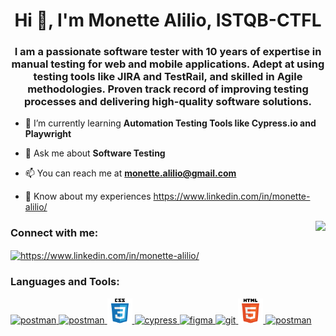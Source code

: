 <h1 align="center">Hi 👋, I'm Monette Alilio, ISTQB-CTFL</h1>
<h3 align="center">I am a passionate software tester with 10 years of expertise in manual testing for web and mobile applications. Adept at using testing tools like JIRA and TestRail, and skilled in Agile methodologies. Proven track record of improving testing processes and delivering high-quality software solutions. </h3>

- 🌱 I’m currently learning **Automation Testing Tools like Cypress.io and Playwright**

- 💬 Ask me about **Software Testing**

- 📫 You can reach me at **monette.alilio@gmail.com**

- 📄 Know about my experiences https://www.linkedin.com/in/monette-alilio/

  
<img align="right" height="150" src="https://media2.giphy.com/media/v1.Y2lkPTc5MGI3NjExaW1pM2lrMm0xa2Vma3NqY3M5cXExZHpnYXNyNXhsaG5hcTFqd3N5MCZlcD12MV9pbnRlcm5hbF9naWZfYnlfaWQmY3Q9Zw/aHiv481xki1WdhQonS/giphy.webp"  />

<h3 align="left">Connect with me:</h3>
<p align="left">
<a href="https://linkedin.com/in/https://www.linkedin.com/in/monette-alilio/" target="blank"><img align="center" src="https://raw.githubusercontent.com/rahuldkjain/github-profile-readme-generator/master/src/images/icons/Social/linked-in-alt.svg" alt="https://www.linkedin.com/in/monette-alilio/" height="30" width="40" /></a>
</p>

<h3 align="left">Languages and Tools:</h3>
<p align="left"> <a href="https://www.atlassian.com/software/jira" target="_blank" rel="noreferrer"> <img src="https://www.vectorlogo.zone/logos/atlassian_jira/atlassian_jira-ar21.svg" alt="postman" width="40" height="40"/> </a> <a href="https://www.testrail.com/lp/try-testrail/" target="_blank" rel="noreferrer"> <img src="https://upload.vectorlogo.zone/logos/gurock_testrail/images/765e1f59-7fb9-4bbb-8eb3-5fa5c96eadc3.svg" alt="postman" width="40" height="40"/> </a> <a href="https://www.w3schools.com/css/" target="_blank" rel="noreferrer"> <img src="https://raw.githubusercontent.com/devicons/devicon/master/icons/css3/css3-original-wordmark.svg" alt="css3" width="40" height="40"/> </a> <a href="https://www.cypress.io" target="_blank" rel="noreferrer"> <img src="https://raw.githubusercontent.com/simple-icons/simple-icons/6e46ec1fc23b60c8fd0d2f2ff46db82e16dbd75f/icons/cypress.svg" alt="cypress" width="40" height="40"/> </a> <a href="https://www.figma.com/" target="_blank" rel="noreferrer"> <img src="https://www.vectorlogo.zone/logos/figma/figma-icon.svg" alt="figma" width="40" height="40"/> </a> <a href="https://git-scm.com/" target="_blank" rel="noreferrer"> <img src="https://www.vectorlogo.zone/logos/git-scm/git-scm-icon.svg" alt="git" width="40" height="40"/> </a> <a href="https://www.w3.org/html/" target="_blank" rel="noreferrer"> <img src="https://raw.githubusercontent.com/devicons/devicon/master/icons/html5/html5-original-wordmark.svg" alt="html5" width="40" height="40"/> </a> <a href="https://postman.com" target="_blank" rel="noreferrer"> <img src="https://www.vectorlogo.zone/logos/getpostman/getpostman-icon.svg" alt="postman" width="40" height="40"/> </a> </p>
